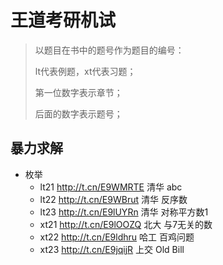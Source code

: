 # 王道考研机试

> 以题目在书中的题号作为题目的编号：
>
> lt代表例题，xt代表习题；
>
> 第一位数字表示章节；
>
> 后面的数字表示题号；

## 暴力求解

- 枚举
    - lt21 http://t.cn/E9WMRTE 清华 abc
    - lt22 http://t.cn/E9WBrut 清华 反序数
    - lt23 http://t.cn/E9lUYRn 清华 对称平方数1
    - xt21 http://t.cn/E9lOOZQ 北大 与7无关的数
    - xt22 http://t.cn/E9ldhru 哈工 百鸡问题
    - xt23 http://t.cn/E9jqijR 上交 Old Bill